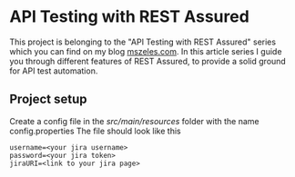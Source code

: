 # API Testing with REST Assured

This project is belonging to the "API Testing with REST Assured" series which you can find on my blog [mszeles.com](https://mszeles.com).
In this article series I guide you through different features of REST Assured, to provide a solid ground for API test automation.

## Project setup
Create a config file in the *src/main/resources* folder with the name config.properties
The file should look like this
```
username=<your jira username>
password=<your jira token>
jiraURI=<link to your jira page>
```
